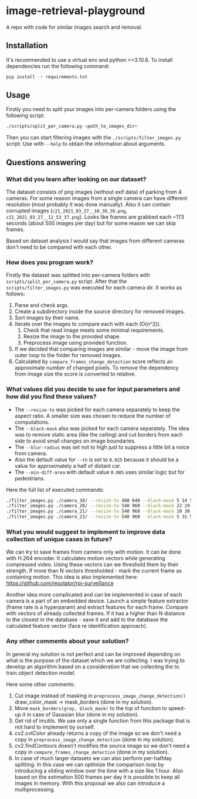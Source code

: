 # image-retrieval-playground
A repo with code for similar images search and removal.

## Installation
It's recommended to use a virtual env and python >=3.10.6. To install dependencies run the following command:
```bash
pip install -r requirements.txt
```

## Usage
Firstly you need to split your images into per-camera folders using the following script:
```bash
./scripts/split_per_camera.py <path_to_images_dir>
```

Then you can start filtering images with the `./scripts/filter_images.py` script.
Use with `--help` to obtain the information about arguments.


## Questions answering
### What did you learn after looking on our dataset?
The dataset consists of png images (without exif data) of parking from 4 cameras. For some reason images from a single camera can have different resolution (most probably it was done manually). Also it can contain corrupted images (`c21_2021_03_27__10_36_36.png`, `c21_2021_03_27__12_53_37.png`). Looks like frames are grabbed each ~173 seconds (about 500 images per day) but for some reason we can skip frames.

Based on dataset analysis I would say that images from different cameras don't need to be compared with each other.


### How does you program work?
Firstly the dataset was splitted into per-camera folders with `scripts/split_per_camera.py` script. After that the `scripts/filter_images.py` was executed for each camera dir. It works as follows:
1. Parse and check args.
2. Create a subdirectory inside the source directory for removed images.
3. Sort images by their name.
4. Iterate over the images to compare each with each (O(n^2)).
   1. Check that read image meets some minimal requirements.
   2. Resize the image to the provided shape.
   3. Preprocess image using provided function.
5. If we decided that comparing images are similar - move the image from outer loop to the folder for removed images.
6. Calculated by `compare_frames_change_detection` score reflects an approximate number of changed pixels. To remove the dependency from image size the score is converted to relative.


### What values did you decide to use for input parameters and how did you find these values?
* The `--resize-to` was picked for each camera separately to keep the aspect ratio. A smaller size was chosen to reduce the number of computations.
* The `--black-mask` also was picked for each camera separately. The idea was to remove static area (like the ceiling) and cut borders from each side to avoid small changes on image boundaries.
* The `--blur-radius` was set not to high just to suppress a little bit a noice from camera.
* Also the default value for `--th` is set to `0.025` because it should be a value for approximately a half of distant car.
* The `--min-diff-area` with default value `0.005` uses similar logic but for pedestrians.

Here the full list of executed commands:
```bash
./filter_images.py ./camera_10/ --resize-to 480 640 --black-mask 5 14 5 10 --blur-radius 3
./filter_images.py ./camera_20/ --resize-to 540 960 --black-mask 22 29 5 5 --blur-radius 3
./filter_images.py ./camera_21/ --resize-to 540 960 --black-mask 10 30 5 5 --blur-radius 3
./filter_images.py ./camera_23/ --resize-to 540 960 --black-mask 5 31 5 5 --blur-radius 3
```

### What you would suggest to implement to improve data collection of unique cases in future?
We can try to save frames from camera only with motion. It can be done with H.264 encoder. It calculates motion vectors while generating compressed video. Using these vectors can we threshold them by their strength. If more than N vectors thresholded - mark the current frame as containing motion. This idea is also implemented here: https://github.com/resolator/rpi-surveillance

Another idea more complicated and can be implemented in case of each camera is a part of an embedded device. Launch a simple feature extractor (frame rate is a hyperparam) and extract features for each frame. Compare with vectors of already collected frames. If it has a higher than N distance to the closest in the database - save it and add to the database the calculated feature vector (face re identification approach).

### Any other comments about your solution?
In general my solution is not perfect and can be improved depending on what is the purpose of the dataset which we are collecting. I was trying to develop an algorithm based on a consideration that we collecting the to train object detection model.

Here some other comments:
1. Cut image instead of masking in `preprocess_image_change_detection()` draw_color_mask -> mask_borders (done in my solution).
2. Move `mask_borders(gray, black_mask)` to the top of function to speed-up it in case of Gaussian blur (done in my solution).
3. Get rid of imutils. We use only a single function from this package that is not hard to implement by ourself.
4. cv2.cvtColor already returns a copy of the image so we don't need a copy in `preprocess_image_change_detection` (done in my solution).
5. cv2.findContours doesn't modifies the source image so we don't need a copy in `compare_frames_change_detection` (done in my solution).
6. In case of much larger datasets we can also perform per-halfday splitting. In this case we can optimize the comparison loop by introducing a sliding window over the time with a size like 1 hour. Also based on the estimation 500 frames per day it is possible to keep all images in memory. With this proposal we also can introduce a multiprocessing.
